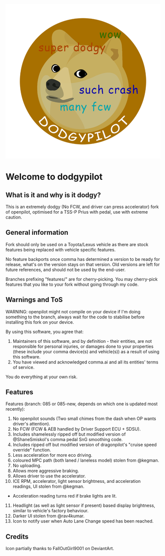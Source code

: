 ![icon partially thanks to FallOutGirl9001 on DeviantArt.](/img_spinner_comma.png)
# Welcome to dodgypilot

## What is it and why is it dodgy?
This is an extremely dodgy (No FCW, and driver can press accelerator) fork of openpilot, optimised for a TSS-P Prius with pedal, use with extreme caution.

## General information
Fork should only be used on a Toyota/Lexus vehicle as there are stock features being replaced with vehicle specific features.

No feature backports once comma has determined a version to be ready for release, what's on the version stays on that version.
Old versions are left for future references, and should not be used by the end-user.

Branches prefixing "features/" are for cherry-picking. You may cherry-pick features that you like to your fork without going through my code.

## Warnings and ToS
WARNING: openpilot might not compile on your device if I'm doing something to the branch, always wait for the code to stabilise before installing this fork on your device.

By using this software, you agree that:
1. Maintainers of this software, and by definition - their entities, are not responsible for personal injuries, or damages done to your properties (these include your comma device(s) and vehicle(s)) as a result of using this software.
2. You have viewed and acknowledged comma.ai and all its entities' terms of service.

You do everything at your own risk.

## Features
Features (branch: 085 or 085-new, depends on which one is updated most recently):
1. No openpilot sounds (Two small chimes from the dash when OP wants driver's attention).
2. No FCW (FCW & AEB handled by Driver Support ECU + SDSU).
3. Includes shamelessly ripped off but modified version of @ShaneSmiskol's comma pedal SnG smoothing code.
4. Includes ripped off but modified version of dragonpilot's "cruise speed override" function.
5. Less acceleration for more eco driving.
6. coloured MPC path (both laned / laneless model) stolen from @kegman.
7. No uploading.
8. Allows more aggressive braking.
9. Allows driver to use the accelerator.
10. ICE RPM, accelerator, light sensor brightness, and acceleration readings, UI stolen from @kegman.
  - Acceleration reading turns red if brake lights are lit.
11. Headlight (as well as light sensor if present) based display brightness, similar to vehicle's factory behaviour.
12. Darker UI stolen from @rav4kumar.
13. Icon to notify user when Auto Lane Change speed has been reached.

## Credits
Icon partially thanks to FallOutGirl9001 on DeviantArt.
